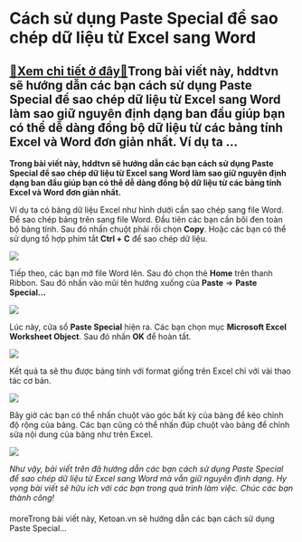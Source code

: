 Cách sử dụng Paste Special để sao chép dữ liệu từ Excel sang Word
=================================================================

[:gift:Xem chi tiết ở đây:gift:](https://hddtvn.com/cach-su-dung-paste-special-de-sao-chep-du-lieu-tu-excel-sang-word/)Trong bài viết này, hddtvn sẽ hướng dẫn các bạn cách sử dụng Paste Special để sao chép dữ liệu từ Excel sang Word làm sao giữ nguyên định dạng ban đầu giúp bạn có thể dễ dàng đồng bộ dữ liệu từ các bảng tính Excel và Word đơn giản nhất. Ví dụ ta …
-------------------------------------------------------------------------------------------------------------------------------------------------------------------------------------------------------------------------------------------------------

**Trong bài viết này, hddtvn sẽ hướng dẫn các bạn cách sử dụng Paste Special để sao chép dữ liệu từ Excel sang Word làm sao giữ nguyên định dạng ban đầu giúp bạn có thể dễ dàng đồng bộ dữ liệu từ các bảng tính Excel và Word đơn giản nhất.**


Ví dụ ta có bảng dữ liệu Excel như hình dưới cần sao chép sang file Word. Để sao chép bảng trên sang file Word. Đầu tiên các bạn cần bôi đen toàn bộ bảng tính. Sau đó nhấn chuột phải rồi chọn **Copy**. Hoặc các bạn có thể sử dụng tổ hợp phím tắt **Ctrl + C** để sao chép dữ liệu.


![](https://hddtvn.com/wp-content/uploads/2021/01/6wQc3z3.png)


Tiếp theo, các bạn mở file Word lên. Sau đó chọn thẻ **Home** trên thanh Ribbon. Sau đó nhấn vào mũi tên hướng xuống của **Paste** => **Paste Special…**


![](https://hddtvn.com/wp-content/uploads/2021/01/oYi3EN8.png)


Lúc này, cửa sổ **Paste Special** hiện ra. Các bạn chọn mục **Microsoft Excel Worksheet Object**. Sau đó nhấn **OK** để hoàn tất.


![](https://hddtvn.com/wp-content/uploads/2021/01/ycCGF4K.png)


Kết quả ta sẽ thu được bảng tính với format giống trên Excel chỉ với vài thao tác cơ bản.


![](https://hddtvn.com/wp-content/uploads/2021/01/tQmgJGc.png)


Bây giờ các bạn có thể nhấn chuột vào góc bất kỳ của bảng để kéo chỉnh độ rộng của bảng. Các bạn cũng có thể nhấn đúp chuột vào bảng để chỉnh sửa nội dung của bảng như trên Excel.


![](https://hddtvn.com/wp-content/uploads/2021/01/h2Kl8ow.png)


*Như vậy, bài viết trên đã hướng dẫn các bạn cách sử dụng Paste Special để sao chép dữ liệu từ Excel sang Word mà vẫn giữ nguyên định dạng. Hy vọng bài viết sẽ hữu ích với các bạn trong quá trình làm việc. Chúc các bạn thành công!*


#### 


moreTrong bài viết này, Ketoan.vn sẽ hướng dẫn các bạn cách sử dụng Paste Special…

